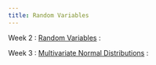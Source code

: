 ```yaml
---
title: Random Variables
---
```


Week 2
: [Random Variables](../lectures/2.RV.pdf)
  : []()


Week 3
: [Multivariate Normal Distributions](../lectures/3.MVN.pdf)
  : []()


